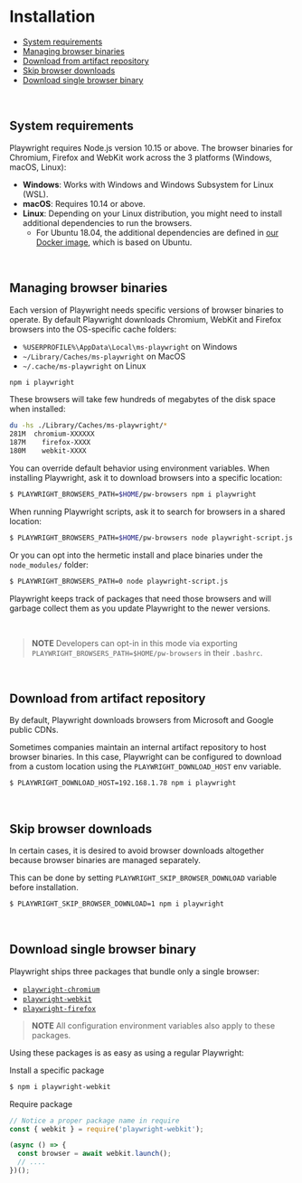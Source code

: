 # Installation

<!-- GEN:toc -->
- [System requirements](#system-requirements)
- [Managing browser binaries](#managing-browser-binaries)
- [Download from artifact repository](#download-from-artifact-repository)
- [Skip browser downloads](#skip-browser-downloads)
- [Download single browser binary](#download-single-browser-binary)
<!-- GEN:stop -->

<br>

## System requirements

Playwright requires Node.js version 10.15 or above. The browser binaries for Chromium,
Firefox and WebKit work across the 3 platforms (Windows, macOS, Linux):

* **Windows**: Works with Windows and Windows Subsystem for Linux (WSL).
* **macOS**: Requires 10.14 or above.
* **Linux**: Depending on your Linux distribution, you might need to install additional
  dependencies to run the browsers.
  * For Ubuntu 18.04, the additional dependencies are defined in [our Docker image](docker/Dockerfile.bionic),
    which is based on Ubuntu.

<br>

## Managing browser binaries

Each version of Playwright needs specific versions of browser binaries to operate. By default Playwright downloads Chromium, WebKit and Firefox browsers into the OS-specific cache folders:

- `%USERPROFILE%\AppData\Local\ms-playwright` on Windows
- `~/Library/Caches/ms-playwright` on MacOS
- `~/.cache/ms-playwright` on Linux

```sh
npm i playwright
```

These browsers will take few hundreds of megabytes of the disk space when installed:

```sh
du -hs ./Library/Caches/ms-playwright/*
281M  chromium-XXXXXX
187M	firefox-XXXX
180M	webkit-XXXX
```

You can override default behavior using environment variables. When installing Playwright, ask it to download browsers into a specific location:

```sh
$ PLAYWRIGHT_BROWSERS_PATH=$HOME/pw-browsers npm i playwright
```

When running Playwright scripts, ask it to search for browsers in a shared location:

```sh
$ PLAYWRIGHT_BROWSERS_PATH=$HOME/pw-browsers node playwright-script.js
```

Or you can opt into the hermetic install and place binaries under the `node_modules/` folder:

```sh
$ PLAYWRIGHT_BROWSERS_PATH=0 node playwright-script.js
```

Playwright keeps track of packages that need those browsers and will garbage collect them as you update Playwright to the newer versions.

<br>

> **NOTE** Developers can opt-in in this mode via exporting `PLAYWRIGHT_BROWSERS_PATH=$HOME/pw-browsers` in their `.bashrc`.

<br>

## Download from artifact repository

By default, Playwright downloads browsers from Microsoft and Google public CDNs.

Sometimes companies maintain an internal artifact repository to host browser
binaries. In this case, Playwright can be configured to download from a custom
location using the `PLAYWRIGHT_DOWNLOAD_HOST` env variable.

```sh
$ PLAYWRIGHT_DOWNLOAD_HOST=192.168.1.78 npm i playwright
```

<br>

## Skip browser downloads

In certain cases, it is desired to avoid browser downloads altogether because
browser binaries are managed separately.

This can be done by setting `PLAYWRIGHT_SKIP_BROWSER_DOWNLOAD` variable before installation.

```sh
$ PLAYWRIGHT_SKIP_BROWSER_DOWNLOAD=1 npm i playwright
```

<br>

## Download single browser binary

Playwright ships three packages that bundle only a single browser:
- [`playwright-chromium`](https://www.npmjs.com/package/playwright-chromium)
- [`playwright-webkit`](https://www.npmjs.com/package/playwright-webkit)
- [`playwright-firefox`](https://www.npmjs.com/package/playwright-firefox)

> **NOTE** All configuration environment variables also apply to these packages.

Using these packages is as easy as using a regular Playwright:

Install a specific package

```sh
$ npm i playwright-webkit
```

Require package

```js
// Notice a proper package name in require
const { webkit } = require('playwright-webkit');

(async () => {
  const browser = await webkit.launch();
  // ....
})();
```

